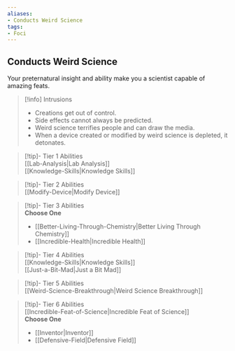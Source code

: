 ```yaml
---
aliases:
- Conducts Weird Science
tags:
- Foci
---
```


  
## Conducts Weird Science  
Your preternatural insight and ability make you a scientist capable of amazing feats.  

>[!info] Intrusions  
>- Creations get out of control.  
>- Side effects cannot always be predicted.  
>- Weird science terrifies people and can draw the media.  
>- When a device created or modified by weird science is depleted, it detonates.  


>[!tip]- Tier 1 Abilities  
> [[Lab-Analysis|Lab Analysis]]  
> [[Knowledge-Skills|Knowledge Skills]]  


>[!tip]- Tier 2 Abilities  
> [[Modify-Device|Modify Device]]  


>[!tip]- Tier 3 Abilities  
> **Choose One**  
>- [[Better-Living-Through-Chemistry|Better Living Through Chemistry]]  
>- [[Incredible-Health|Incredible Health]]  


>[!tip]- Tier 4 Abilities  
> [[Knowledge-Skills|Knowledge Skills]]  
> [[Just-a-Bit-Mad|Just a Bit Mad]]  


>[!tip]- Tier 5 Abilities  
> [[Weird-Science-Breakthrough|Weird Science Breakthrough]]  


>[!tip]- Tier 6 Abilities  
> [[Incredible-Feat-of-Science|Incredible Feat of Science]]  
> **Choose One**  
>- [[Inventor|Inventor]]  
>- [[Defensive-Field|Defensive Field]]